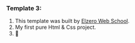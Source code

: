 ### Template 3: 
1. This template was built by [Elzero Web School](https://youtu.be/vkc99WHcDTk?si=wdRqPIMJpMzi1Fr-).
2.  My first pure Html & Css project.
3.  💙
